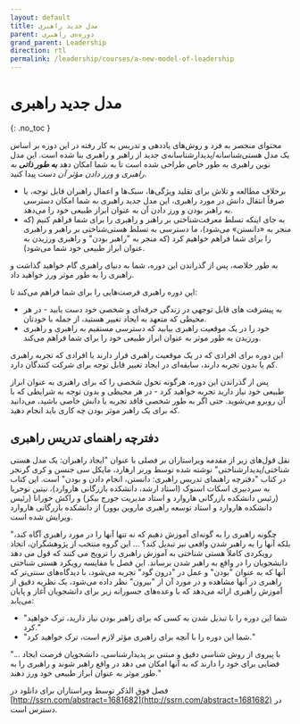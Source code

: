 ```yaml
---
layout: default
title: مدل جدید راهبری
parent: دوره‌ه‌ی راهبری
grand_parent: Leadership
direction: rtl
permalink: /leadership/courses/a-new-model-of-leadership
---
```


# مدل جدید راهبری
{: .no_toc }

محتوای منحصر به فرد و روش‌های یاددهی و تدریس به کار رفته در این دوره بر اساس یک مدل هستی‌شناسانه/پدیدارشناسانه‌ی جدید از راهبر و راهبری بنا شده است. این مدل نوین راهبری به طور خاص طراحی شده است تا به شما امکان دهد ***به طور ذاتی** به راهبری و ورز دادن مؤثر آن* دست پیدا کنید.

- برخلاف مطالعه و تلاش برای تقلید ویژگی‌ها، سبک‌ها و اعمال راهبران قابل توجه، یا صرفاً انتقال دانش در مورد راهبری، این مدل جدید راهبری به شما امکان دسترسی به راهبر بودن و ورز دادن آن به عنوان ابراز طبیعی خود را می‌دهد.
- به جای اینکه تسلط معرفت‌شناختی بر راهبر و راهبری را برای شما فراهم کنیم (که منجر به «دانستن» می‌شود)، ما دسترسی به تسلط هستی‌شناختی بر راهبر و راهبری را برای شما فراهم خواهیم کرد (که منجر به "راهبر بودن" و راهبری ورزیدن به عنوان ابراز طبیعی خود شما می‌شود).

به طور خلاصه، پس از گذراندن این دوره، شما به دنیای راهبری گام خواهید گذاشت و راهبری را به طور موثر ورز خواهید داد.

این دوره راهبری فرصت‌هایی را برای شما فراهم می‌کند تا:
- به پیشرفت های قابل توجهی در زندگی حرفه‌ای و شخصی خود دست یابید - در هر محیطی که متعهد به ایجاد تغییر هستید، از جمله با خودتان.
- خود را در یک موقعیت راهبری بیابید که دسترسی مستقیم به راهبری و راهبری ورزیدن به طور موثر به عنوان ابراز طبیعی خود را برای شما فراهم می‌کند.

این دوره برای افرادی که در یک موقعیت راهبری قرار دارند یا افرادی که تجربه راهبری کم یا بدون تجربه دارند، سابقه‌ای در ایجاد تغییر قابل توجه برای شرکت کنندگان دارد.

پس از گذراندن این دوره، هرگونه تحول شخصی را که برای راهبری به عنوان ابراز طبیعی خود نیاز دارید تجربه خواهید کرد - در هر محیطی و بدون توجه به شرایطی که با آن روبرو می‌شوید. حتی اگر به طور شخصی فاقد تجربه یا دانش خاصی باشید، می‌دانید که برای یک راهبر موثر بودن چه کاری باید انجام دهید.

##  دفترچه راهنمای تدریس راهبری
نقل قول‌های زیر از مقدمه ویراستاران بر فصلی با عنوان "ایجاد راهبران: یک مدل هستی شناختی/پدیدارشناختی" نوشته شده توسط ورنر ارهارد، مایکل سی جنسن و کری گرنجر در کتاب "دفترچه راهنمای تدریس راهبری: دانستن، انجام دادن و بودن" است. این کتاب به سردبیری اسکات اسنوک (استاد ارشد، دانشکده بازرگانی هاروارد)، نیتین نوحریا (رئیس دانشکده بازرگانی هاروارد و استاد مدیریت جورج بیکر) و راکش خورانا (رئیس دانشکده هاروارد و استاد توسعه راهبری ماروین بوور) از دانشکده بازرگانی هاروارد ویرایش شده است.

"چگونه راهبری را به گونه‌ای آموزش دهیم که نه تنها آنها را در مورد راهبری آگاه کند، بلکه آنها را به راهبر شدن واقعی نیز تبدیل کند؟ ... این گروه منتخب از پژوهشگران، اتخاذ رویکردی کاملاً هستی شناختی به آموزش راهبری را ترویج می کنند که قول می دهد دانشجویان را در واقع به راهبر شدن برساند. این فصل با مقایسه رویکرد هستی شناختی آنها که به عنوان "بودن" و عمل در "درون گود" تجربه می‌شود، با دیدگاه‌های سنتی‌تر که راهبری در آنها مشاهده و در مورد آن از "بیرون" نظر داده می‌شود، یک نظریه دقیق از آموزش راهبری ارائه می‌دهد که با وعده‌های جسورانه زیر برای دانشجویان آغاز و پایان می‌یابد:

- "شما این دوره را با تبدیل شدن به کسی که برای راهبر بودن نیاز دارید، ترک خواهید کرد."
- "شما این دوره را با آنچه برای راهبری مؤثر لازم است، ترک خواهید کرد."

"... با پیروی از روش شناسی دقیق و مبتنی بر پدیدارشناسی، دانشجویان فرصت ایجاد فضایی برای خود را دارند که به آنها امکان می دهد در واقع راهبر شوند و راهبری را به طور موثر به عنوان ابراز طبیعی خود ورز دهند."

فصل فوق الذکر توسط ویراستاران برای دانلود در [http://ssrn.com/abstract=1681682](http://ssrn.com/abstract=1681682) در دسترس است.
